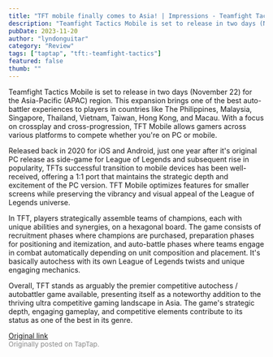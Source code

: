 ```yaml
---
title: "TFT mobile finally comes to Asia! | Impressions - Teamfight Tactics"
description: "Teamfight Tactics Mobile is set to release in two days (November 22) for the Asia-Pacific (APAC) region. This expansion brings one of the best auto-battler experiences to players in countries like The Philippines, Malaysia, Singapore, Thailand, Vietnam, Taiwan, Hong Kong, and Macau. With a focus on crossplay and cross-progression, TFT Mobile allows gamers across various platforms to compete whether you're on PC or mobile."
pubDate: 2023-11-20
author: "lyndonguitar"
category: "Review"
tags: ["taptap", "tft:-teamfight-tactics"]
featured: false
thumb: ""
---
```


Teamfight Tactics Mobile is set to release in two days (November 22) for the Asia-Pacific (APAC) region. This expansion brings one of the best auto-battler experiences to players in countries like The Philippines, Malaysia, Singapore, Thailand, Vietnam, Taiwan, Hong Kong, and Macau. With a focus on crossplay and cross-progression, TFT Mobile allows gamers across various platforms to compete whether you're on PC or mobile.

Released back in 2020 for iOS and Android, just one year after it's original PC release as side-game for League of Legends and subsequent rise in popularity, TFTs successful transition to mobile devices has been well-received, offering a 1:1 port that maintains the strategic depth and excitement of the PC version. TFT Mobile optimizes features for smaller screens while preserving the vibrancy and visual appeal of the League of Legends universe.

In TFT, players strategically assemble teams of champions, each with unique abilities and synergies, on a hexagonal board. The game consists of recruitment phases where champions are purchased, preparation phases for positioning and itemization, and auto-battle phases where teams engage in combat automatically depending on unit composition and placement. It's basically autochess with its own League of Legends twists and unique engaging mechanics.

Overall, TFT stands as arguably the premier competitive autochess / autobattler game available, presenting itself as a noteworthy addition to the thriving ultra competitive gaming landscape in Asia. The game's strategic depth, engaging gameplay, and competitive elements contribute to its status as one of the best in its genre.

[Original link](https://www.taptap.io/post/6570629)<br><span style="font-size: 0.95em; color: #888;">Originally posted on TapTap.</span>
